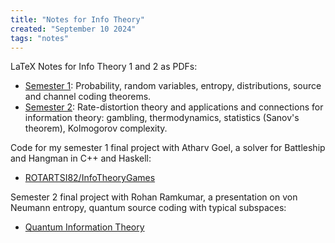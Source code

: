 ```yaml
---
title: "Notes for Info Theory"
created: "September 10 2024"
tags: "notes"
---
```


LaTeX Notes for Info Theory 1 and 2 as PDFs:
 - [Semester 1](/granty29/2025/Info_Theory_1_Notes.pdf): Probability, random variables, entropy, distributions, source and channel coding theorems.
 - [Semester 2](/granty29/2025/Info_Theory_2_Notes.pdf): Rate-distortion theory and applications and connections for information theory: gambling, thermodynamics, statistics (Sanov's theorem), Kolmogorov complexity.

Code for my semester 1 final project with Atharv Goel, a solver for Battleship and Hangman in C++ and Haskell:
 - [ROTARTSI82/InfoTheoryGames](https://github.com/ROTARTSI82/InfoTheoryGames)

Semester 2 final project with Rohan Ramkumar, a presentation on von Neumann entropy, quantum source coding with typical subspaces:
 - [Quantum Information Theory](/granty29/2025/Quantum_Information_Theory.pdf)

